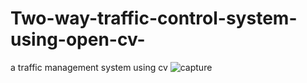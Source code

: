 # Two-way-traffic-control-system-using-open-cv-
a traffic management system using cv 
![capture](https://cloud.githubusercontent.com/assets/29049436/26561897/96948d80-44df-11e7-8861-3bb64d3c8bdb.PNG)
